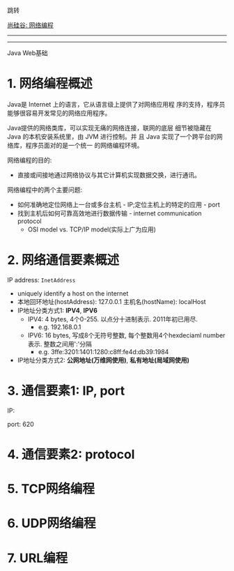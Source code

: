 跳转

[尚硅谷: 网络编程](./GuiguShang/GuiguShang.md)

---

---
Java Web基础

# 1. 网络编程概述
Java是 Internet 上的语言，它从语言级上提供了对网络应用程
序的支持，程序员能够很容易开发常见的网络应用程序。

Java提供的网络类库，可以实现无痛的网络连接，联网的底层 细节被隐藏在 Java 的本机安装系统里，由 JVM 进行控制。并 且 Java 实现了一个跨平台的网络库，程序员面对的是一个统一 的网络编程环境。


网络编程的目的:  
+ 直接或间接地通过网络协议与其它计算机实现数据交换，进行通讯。

网络编程中的两个主要问题:
+ 如何准确地定位网络上一台或多台主机 - IP;定位主机上的特定的应用 - port
+ 找到主机后如何可靠高效地进行数据传输 - internet communication protocol
  + OSI model vs. TCP/IP model(实际上广为应用)



# 2. 网络通信要素概述

IP address: `InetAddress`
+ uniquely identify a host on the internet
+ 本地回环地址(hostAddress): 127.0.0.1  主机名(hostName): localHost
+ IP地址分类方式1: **IPV4**, **IPV6**
  + IPV4: 4 bytes, 4个0-255. 以点分十进制表示. 2011年初已用尽.
    + e.g. 192.168.0.1
  + IPV6: 16 bytes, 写成8个无符号整数, 每个整数用4个hexdeciaml number表示. 整数之间用':'分隔 
    + e.g. 3ffe:3201:1401:1280:c8ff:fe4d:db39:1984
+ IP地址分类方式2: **公网地址(万维网使用)**, **私有地址(局域网使用)**




# 3. 通信要素1: IP, port
IP:



port: 620



# 4. 通信要素2: protocol




# 5. TCP网络编程


# 6. UDP网络编程


# 7. URL编程